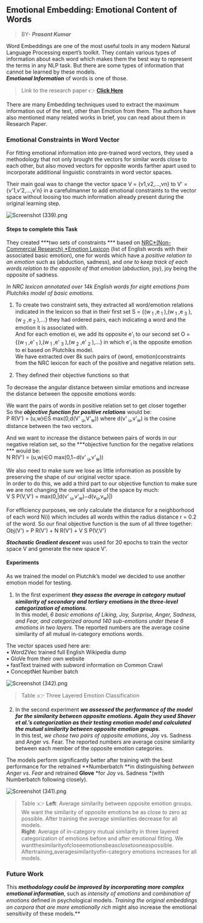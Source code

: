 ## Emotional Embedding: Emotional Content of Words


> BY- ***Prasant Kumar***<br>

Word Embeddings are one of the most useful tools in any modern Natural Language Processing expert’s toolkit. They contain various types of information about each word which makes them the best way to represent the terms in any NLP task. But there are some types of information that cannot be learned by these models. <br>
***Emotional Information*** of words is one of those.

> Link to the research paper 👉  [**Click Here**](https://arxiv.org/pdf/1906.00112.pdf)

There are many Embedding techniques used to extract the maximum information out of the text, other than Emotion from them. The authors have also mentioned many related works in brief, you can read about them in Research Paper.

### Emotional Constraints in Word Vector
For fitting emotional information into pre-trained word vectors, they used a methodology that not only brought the vectors for similar words close to each other, but also moved vectors for opposite words farther apart used to incorporate additional linguistic constraints in word vector spaces. 

Their main goal was to change the vector space V = {v1,v2,...,vn} to V' = {v'1,v'2,...,v'n} in a carefulmanner to add emotional constraints to the vector space without loosing too much information already present during the original learning step. 

![Screenshot (339).png](https://cdn.hashnode.com/res/hashnode/image/upload/v1628509312261/1XtMGIA0j.png)

#### Steps to complete this Task
They created ***two sets of constraints *** based on [NRC*(Non-Commercial Research) *Emotion Lexicon](http://saifmohammad.com/WebPages/NRC-Emotion-Lexicon.htm)  (list of English words with their associated basic emotion), one for words which have a *positive relation to an emotion* such as (abduction, sadness), and *one to keep track of each words relation to the opposite of that emotion* (abduction, joy), joy being the opposite of sadness. 

 *In NRC lexicon annotated over 14k English words for eight emotions from Plutchiks model of basic emotions.*

1. To create two constraint sets, they extracted all word/emotion relations indicated in the lexicon so that in their ﬁrst set S = {(w<sub> 1</sub> ,e<sub> 1</sub> ),(w<sub> 1</sub> ,e<sub> 3</sub> ),(w<sub> 2</sub> ,e<sub> 2</sub> ),...} they had ordered pairs, each indicating a word and the emotion it is associated with. <br>
And for each emotion ei, we add its opposite e'<sub>i</sub>  to our second set O = {(w<sub> 1</sub> ,e'<sub> 1</sub> ),(w<sub> 1</sub> ,e' <sub> 3</sub> ),(w<sub> 2</sub> ,e'<sub>  2</sub> ),...} in which e'<sub>i</sub>  is the opposite emotion to ei based on Plutchiks model. <br>
We have extracted over 8k such pairs of (word, emotion)constraints from the NRC lexicon for each of the positive and negative relation sets.

2. They deﬁned their objective functions so that 

To decrease the angular distance between similar emotions and increase the distance between the opposite emotions words:

We want the pairs of words in positive relation set to get closer together<br>
So the ***objective function for positive relations*** would be: <br>
P R(V') = (u,w)∈S max(0,d(V' <sub>u</sub>,V'<sub>w</sub>))
where d(v' <sub>u</sub>,v'<sub>w</sub>) is the cosine distance between the two vectors.

 And we want to increase the distance between pairs of words in our negative relation set, so the ***objective function for the negative relations *** would be: <br>
N R(V') = (u,w)∈O max(0,1−d(v'<sub> u</sub>,v'<sub>w</sub>)) 

We also need to make sure we lose as little information as possible by preserving the shape of our original vector space. <br>
In order to do this, we add a third part to our objective function to make sure we are not changing the overall shape of the space by much:<br>
V S P(V,V') = max(0,|d(v' <sub>u</sub>,v'<sub>w</sub>)−d(v<sub>u</sub>,v<sub>w</sub>)|)

For efﬁciency purposes, we only calculate the distance for a neighborhood of each word N(i) which includes all words within the radius distance r = 0.2 of the word. So our ﬁnal objective function is the sum of all three together:<br>
Obj(V') = P R(V') + N R(V') + V S P(V,V') 

***Stochastic Gradient descent*** was used for 20 epochs to train the vector space V and generate the new space V'. 

#### Experiments

 As we trained the model on Plutchik’s model we decided to use another emotion model for testing.
1.  In the ﬁrst experiment ***they assess the average in category mutual similarity of secondary and tertiary emotions in the three-level categorization of emotions***. <br>
In this model, *6 basic emotions of Liking, Joy, Surprise, Anger, Sadness, and Fear, and categorized around 140 sub-emotions under these 6 emotions in two layers*. The reported numbers are the average cosine similarity of all mutual in-category emotions words.

 The vector spaces used here are: <br>
• Word2Vec trained full English Wikipedia dump <br>
• GloVe from their own website <br>
• fastText trained with subword information on Common Crawl <br>
• ConceptNet Number batch <br>

![Screenshot (342).png](https://cdn.hashnode.com/res/hashnode/image/upload/v1628509463882/64r_fSTNG.png)
> Table :👉  Three Layered Emotion Classification

2. In the second experiment ***we assessed the performance of the model for the similarity between 
opposite emotions. Again they used Shaver et al.’s categorization as their testing emotion model and calculated the mutual similarity between opposite emotion groups.***<br>
 In this test, *we chose two pairs of opposite emotions*, Joy vs. Sadness and Anger vs. Fear. The reported numbers are average cosine similarity between each member of the opposite emotion categories.

The models perform significantly better after training with the best performance for the retrained **Numberbatch **in distinguishing *between Anger vs. Fear* and retrained **Glove** *for Joy vs. Sadness *(with Numberbatch following closely).


![Screenshot (341).png](https://cdn.hashnode.com/res/hashnode/image/upload/v1628509616190/-ZpAQYpmu.png)
> Table :👉   **Left**: Average similarity between opposite emotion groups. We want the similarity of opposite emotions be as close to zero az possible. After training the average similarities decrease for all models.<br> 
**Right**: Average of in-category mutual similarity in three layered categorization of emotions before and after emotional ﬁtting. We wantthesimilarityofcloseemotionsbeasclosetooneaspossible. Aftertraining,averagesimilarityofin-category emotions increases for all models.

### Future Work
This ***methodology could be improved by incorporating more complex emotional information***, such as *intensity of emotions* and *combination of emotions* deﬁned in psychological models. 
*Training the original embeddings on corpora that are more emotionally rich* might also increase the emotional sensitivity of these models.**
